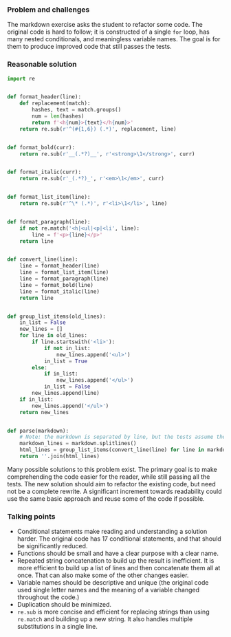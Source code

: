 ### Problem and challenges
	
The markdown exercise asks the student to refactor some code. The original code is 
hard to follow; it is constructed of a single `for` loop, has many nested 
conditionals, and meaningless variable names. The goal is for them to produce 
improved code that still passes the tests.
	
### Reasonable solution
	
```python
import re


def format_header(line):
    def replacement(match):
        hashes, text = match.groups()
        num = len(hashes)
        return f'<h{num}>{text}</h{num}>'
    return re.sub(r'^(#{1,6}) (.*)', replacement, line)


def format_bold(curr):
    return re.sub(r'__(.*?)__', r'<strong>\1</strong>', curr)


def format_italic(curr):
    return re.sub(r'_(.*?)_', r'<em>\1</em>', curr)


def format_list_item(line):
    return re.sub(r'^\* (.*)', r'<li>\1</li>', line)


def format_paragraph(line):
    if not re.match('<h|<ul|<p|<li', line):
        line = f'<p>{line}</p>'
    return line


def convert_line(line):
    line = format_header(line)
    line = format_list_item(line)
    line = format_paragraph(line)
    line = format_bold(line)
    line = format_italic(line)
    return line


def group_list_items(old_lines):
    in_list = False
    new_lines = []
    for line in old_lines:
        if line.startswith('<li>'):
            if not in_list:
                new_lines.append('<ul>')
            in_list = True
        else:
            if in_list:
                new_lines.append('</ul>')
            in_list = False
        new_lines.append(line)
    if in_list:
        new_lines.append('</ul>')
    return new_lines


def parse(markdown):
    # Note: the markdown is separated by line, but the tests assume the HTML is all a single line
    markdown_lines = markdown.splitlines()
    html_lines = group_list_items(convert_line(line) for line in markdown_lines)
    return ''.join(html_lines)
```

Many possible solutions to this problem exist. The primary goal is to make comprehending the code
easier for the reader, while still passing all the tests. The new solution should aim to refactor the existing code, but need not be a complete rewrite. A significant increment towards readability could use the same basic approach and reuse some of the code if possible.

### Talking points

- Conditional statements make reading and understanding a solution harder. The original code has 
17 conditional statements, and that should be significantly reduced.
- Functions should be small and have a clear purpose with a clear name.
- Repeated string concatenation to build up the result is inefficient. It is more efficient to build up a list of lines and then concatenate them all at once. That can also make some of the other changes easier.
- Variable names should be descriptive and unique (the original code used single letter names and the meaning of a variable 
changed throughout the code.)
- Duplication should be minimized.
- `re.sub` is more concise and efficient for replacing strings than using `re.match` and building up a new string. It also handles multiple substitutions in a single line.

